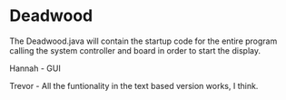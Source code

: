 # Deadwood

The Deadwood.java will contain the startup code for the entire program calling the system controller and board in order to start the display.

Hannah - GUI

Trevor - All the funtionality in the text based version works, I think. 
